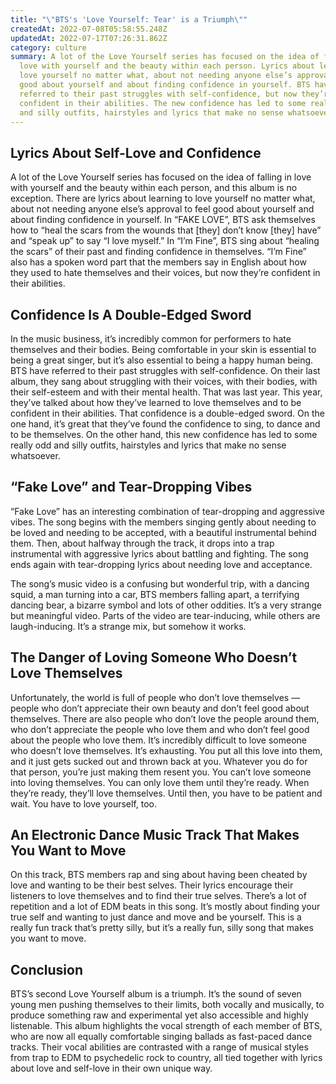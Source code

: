 ```yaml
---
title: "\"BTS's 'Love Yourself: Tear' is a Triumph\""
createdAt: 2022-07-08T05:58:55.248Z
updatedAt: 2022-07-17T07:26:31.862Z
category: culture
summary: A lot of the Love Yourself series has focused on the idea of falling in
  love with yourself and the beauty within each person. Lyrics about learning to
  love yourself no matter what, about not needing anyone else’s approval to feel
  good about yourself and about finding confidence in yourself. BTS have
  referred to their past struggles with self-confidence, but now they’re
  confident in their abilities. The new confidence has led to some really odd
  and silly outfits, hairstyles and lyrics that make no sense whatsoever.
---
```


## Lyrics About Self-Love and Confidence

A lot of the Love Yourself series has focused on the idea of falling in love with yourself and the beauty within each person, and this album is no exception. There are lyrics about learning to love yourself no matter what, about not needing anyone else’s approval to feel good about yourself and about finding confidence in yourself.
In “FAKE LOVE”, BTS ask themselves how to “heal the scars from the wounds that [they] don’t know [they] have” and “speak up” to say “I love myself.”
In “I’m Fine”, BTS sing about “healing the scars” of their past and finding confidence in themselves. “I’m Fine” also has a spoken word part that the members say in English about how they used to hate themselves and their voices, but now they’re confident in their abilities.

## Confidence Is A Double-Edged Sword

In the music business, it’s incredibly common for performers to hate themselves and their bodies. Being comfortable in your skin is essential to being a great singer, but it’s also essential to being a happy human being.
BTS have referred to their past struggles with self-confidence. On their last album, they sang about struggling with their voices, with their bodies, with their self-esteem and with their mental health.
That was last year. This year, they’ve talked about how they’ve learned to love themselves and to be confident in their abilities.
That confidence is a double-edged sword.
On the one hand, it’s great that they’ve found the confidence to sing, to dance and to be themselves.
On the other hand, this new confidence has led to some really odd and silly outfits, hairstyles and lyrics that make no sense whatsoever.

## “Fake Love” and Tear-Dropping Vibes

“Fake Love” has an interesting combination of tear-dropping and aggressive vibes. The song begins with the members singing gently about needing to be loved and needing to be accepted, with a beautiful instrumental behind them.
Then, about halfway through the track, it drops into a trap instrumental with aggressive lyrics about battling and fighting.
The song ends again with tear-dropping lyrics about needing love and acceptance.

The song’s music video is a confusing but wonderful trip, with a dancing squid, a man turning into a car, BTS members falling apart, a terrifying dancing bear, a bizarre symbol and lots of other oddities. It’s a very strange but meaningful video.
Parts of the video are tear-inducing, while others are laugh-inducing. It’s a strange mix, but somehow it works.

## The Danger of Loving Someone Who Doesn’t Love Themselves

Unfortunately, the world is full of people who don’t love themselves — people who don’t appreciate their own beauty and don’t feel good about themselves.
There are also people who don’t love the people around them, who don’t appreciate the people who love them and who don’t feel good about the people who love them.
It’s incredibly difficult to love someone who doesn’t love themselves. It’s exhausting. You put all this love into them, and it just gets sucked out and thrown back at you.
Whatever you do for that person, you’re just making them resent you. You can’t love someone into loving themselves.
You can only love them until they’re ready.
When they’re ready, they’ll love themselves. Until then, you have to be patient and wait. You have to love yourself, too.

## An Electronic Dance Music Track That Makes You Want to Move

On this track, BTS members rap and sing about having been cheated by love and wanting to be their best selves. Their lyrics encourage their listeners to love themselves and to find their true selves.
There’s a lot of repetition and a lot of EDM beats in this song. It’s mostly about finding your true self and wanting to just dance and move and be yourself.
This is a really fun track that’s pretty silly, but it’s a really fun, silly song that makes you want to move.

## Conclusion

BTS’s second Love Yourself album is a triumph. It’s the sound of seven young men pushing themselves to their limits, both vocally and musically, to produce something raw and experimental yet also accessible and highly listenable.
This album highlights the vocal strength of each member of BTS, who are now all equally comfortable singing ballads as fast-paced dance tracks. Their vocal abilities are contrasted with a range of musical styles from trap to EDM to psychedelic rock to country, all tied together with lyrics about love and self-love in their own unique way.
